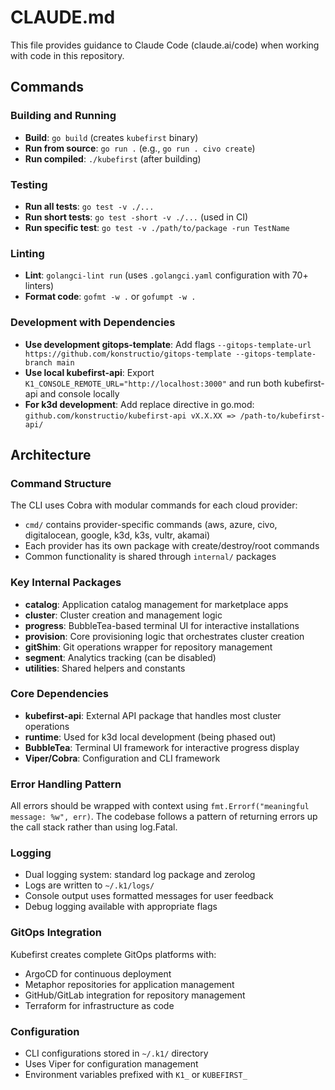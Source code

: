 # CLAUDE.md

This file provides guidance to Claude Code (claude.ai/code) when working with code in this repository.

## Commands

### Building and Running
- **Build**: `go build` (creates `kubefirst` binary)
- **Run from source**: `go run .` (e.g., `go run . civo create`)
- **Run compiled**: `./kubefirst` (after building)

### Testing
- **Run all tests**: `go test -v ./...`
- **Run short tests**: `go test -short -v ./...` (used in CI)
- **Run specific test**: `go test -v ./path/to/package -run TestName`

### Linting
- **Lint**: `golangci-lint run` (uses `.golangci.yaml` configuration with 70+ linters)
- **Format code**: `gofmt -w .` or `gofumpt -w .`

### Development with Dependencies
- **Use development gitops-template**: Add flags `--gitops-template-url https://github.com/konstructio/gitops-template --gitops-template-branch main`
- **Use local kubefirst-api**: Export `K1_CONSOLE_REMOTE_URL="http://localhost:3000"` and run both kubefirst-api and console locally
- **For k3d development**: Add replace directive in go.mod: `github.com/konstructio/kubefirst-api vX.X.XX => /path-to/kubefirst-api/`

## Architecture

### Command Structure
The CLI uses Cobra with modular commands for each cloud provider:
- `cmd/` contains provider-specific commands (aws, azure, civo, digitalocean, google, k3d, k3s, vultr, akamai)
- Each provider has its own package with create/destroy/root commands
- Common functionality is shared through `internal/` packages

### Key Internal Packages
- **catalog**: Application catalog management for marketplace apps
- **cluster**: Cluster creation and management logic
- **progress**: BubbleTea-based terminal UI for interactive installations
- **provision**: Core provisioning logic that orchestrates cluster creation
- **gitShim**: Git operations wrapper for repository management
- **segment**: Analytics tracking (can be disabled)
- **utilities**: Shared helpers and constants

### Core Dependencies
- **kubefirst-api**: External API package that handles most cluster operations
- **runtime**: Used for k3d local development (being phased out)
- **BubbleTea**: Terminal UI framework for interactive progress display
- **Viper/Cobra**: Configuration and CLI framework

### Error Handling Pattern
All errors should be wrapped with context using `fmt.Errorf("meaningful message: %w", err)`. The codebase follows a pattern of returning errors up the call stack rather than using log.Fatal.

### Logging
- Dual logging system: standard log package and zerolog
- Logs are written to `~/.k1/logs/`
- Console output uses formatted messages for user feedback
- Debug logging available with appropriate flags

### GitOps Integration
Kubefirst creates complete GitOps platforms with:
- ArgoCD for continuous deployment
- Metaphor repositories for application management
- GitHub/GitLab integration for repository management
- Terraform for infrastructure as code

### Configuration
- CLI configurations stored in `~/.k1/` directory
- Uses Viper for configuration management
- Environment variables prefixed with `K1_` or `KUBEFIRST_`